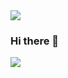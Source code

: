 <img src="https://capsule-render.vercel.app/api?type=waving&text=Jaemin%20Hong&fontAlignY=30&fontSize=30&color=93CCB4&fontColor=363636&height=150&section=header" />

### Hi there 👋

<img src="https://capsule-render.vercel.app/api?type=waving&color=93CCB4&height=150&section=footer" />
